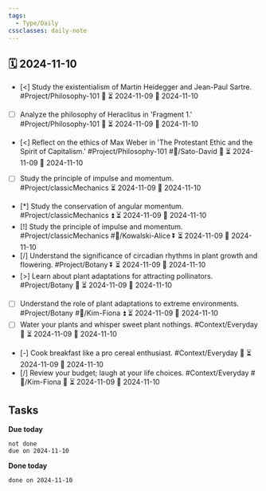 ```yaml
---
tags:
  - Type/Daily
cssclasses: daily-note
---
```


## 🗓️ 2024-11-10

- [<] Study the existentialism of Martin Heidegger and Jean-Paul Sartre. #Project/Philosophy-101 🔽 ⏳ 2024-11-09 📅 2024-11-10
- [ ] Analyze the philosophy of Heraclitus in 'Fragment 1.' #Project/Philosophy-101 🔽 ⏳ 2024-11-09 📅 2024-11-10
- [<] Reflect on the ethics of Max Weber in 'The Protestant Ethic and the Spirit of Capitalism.' #Project/Philosophy-101 #👤/Sato-David 🔽 ⏳ 2024-11-09 📅 2024-11-10
- [ ] Study the principle of impulse and momentum. #Project/classicMechanics ⏳ 2024-11-09 📅 2024-11-10
- [*] Study the conservation of angular momentum. #Project/classicMechanics ⏫ ⏳ 2024-11-09 📅 2024-11-10
- [!] Study the principle of impulse and momentum. #Project/classicMechanics #👤/Kowalski-Alice ⏬ ⏳ 2024-11-09 📅 2024-11-10
- [/] Understand the significance of circadian rhythms in plant growth and flowering. #Project/Botany ⏬ ⏳ 2024-11-09 📅 2024-11-10
- [>] Learn about plant adaptations for attracting pollinators. #Project/Botany 🔽 ⏳ 2024-11-09 📅 2024-11-10
- [ ] Understand the role of plant adaptations to extreme environments. #Project/Botany #👤/Kim-Fiona ⏫ ⏳ 2024-11-09 📅 2024-11-10
- [ ] Water your plants and whisper sweet plant nothings. #Context/Everyday 🔺 ⏳ 2024-11-09 📅 2024-11-10
- [-] Cook breakfast like a pro cereal enthusiast. #Context/Everyday 🔺 ⏳ 2024-11-09 📅 2024-11-10
- [/] Review your budget; laugh at your life choices. #Context/Everyday #👤/Kim-Fiona 🔼 ⏳ 2024-11-09 📅 2024-11-10

## Tasks

**Due today**

```tasks
not done
due on 2024-11-10
```

**Done today**

```tasks
done on 2024-11-10
```
            